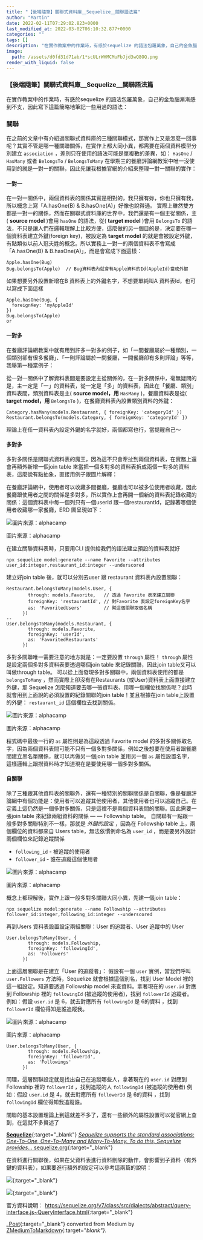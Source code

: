 ```yaml
---
title: "【後端隨筆】關聯式資料庫＿Sequelize＿關聯語法篇"
author: "Martin"
date: 2022-02-11T07:29:02.823+0000
last_modified_at: 2022-03-02T06:10:32.877+0000
categories: ""
tags: []
description: "在實作教案中的作業時，有感於sequelize 的語法包羅萬象，自己的金魚腦漸漸感到不支，因此寫下這篇簡略地筆記一些用過的語法："
image:
  path: /assets/d0fd31d71ab/1*scULrWHMCMuFbJjd3wQ8OQ.png
render_with_liquid: false
---
```


### 【後端隨筆】關聯式資料庫＿Sequelize＿關聯語法篇

在實作教案中的作業時，有感於sequelize 的語法包羅萬象，自己的金魚腦漸漸感到不支，因此寫下這篇簡略地筆記一些用過的語法：
### 關聯

在之前的文章中有介紹過關聯式資料庫的三種關聯模式，那實作上又是怎麼一回事呢？其實不管是哪一種關聯關係，在實作上都大同小異，都需要在兩個資料模型分別建立 `association` ，差別只在使用的語法可能是單複數的差異，如： `HasOne` / `HasMany` 或者 `BelongsTo` / `BelongsToMany` 
在學期三的餐廳評論網教案中唯一沒使用到的就是一對一的關聯，因此先讓我根據官網的介紹來整理一對一關聯的實作：
#### 一對一

在一對一關係中，兩個資料表的關係其實是相對的，我只擁有妳，你也只擁有我，所以概念上寫「A\.hasOne\(B\) & B\.hasOne\(A\)」好像也說得通。
實際上雖然雙方都是一對一的關係，然而在關聯式資料庫的世界中，我們還是有一個主從關係，主\( **source model** \)會用 `hasOne` 的語法，從\( **target model** \)會用 `BelongsTo` 的語法，不只是讓人們在邏輯理解上比較方便，這麼做的另一個目的是，決定要在哪一個資料表建立外鍵\(foreign key\)，被設定為 **target model** 的就是會被設定外鍵，有點類似以前人冠夫姓的概念。所以實務上一對一的兩個資料表不會寫成「A\.hasOne\(B\) & B\.hasOne\(A\)」，而是會寫成下面這樣：
```
Apple.hasOne(Bug)
Bug.belongsTo(Apple)  // Bug資料表內就會有Apple資料的Id(AppleId)當成外鍵
```

如果想要另外設置新增在B 資料表上的外鍵名字，不想要單純叫A 資料表Id，也可以寫成下面這樣
```
Apple.hasOne(Bug, {   
  foreignKey: 'myAppleId' 
})
Bug.belongsTo(Apple)
or
```
#### 一對多

在餐廳評論網教案中就有用到許多一對多的例子，如「一間餐廳屬於一種類別，一個類別卻有很多餐廳」、「一則評論屬於一間餐廳，一間餐廳卻有多則評論」等等，我舉第一種當例子：

從一對一關係中了解資料表間是要設定主從關係的，在一對多關係中，毫無疑問的是，主一定是「一」的資料表，從一定是「多」的資料表，因此在「餐廳、類別」資料表間，類別資料表是主\( **source model，用** `HasMany` \)，餐廳資料表是從\( **target model，用** `BelongsTo` \)，在餐廳資料表內設置類別資料的外鍵：
```
Category.hasMany(models.Restaurant, { foreignKey: 'categoryId' })
Restaurant.belongsTo(models.Category, { foreignKey: 'categoryId' })
```

理論上在任一資料表內設定外鍵的名字就好，兩個都寫也行，當提醒自己～
#### 多對多

多對多關係是關聯式資料表的魔王，因為這不只會牽扯到兩個資料表，在實務上還會再額外新增一個join table 來當把一個多對多的資料表拆成兩個一對多的資料表，這麼說有點抽象，直接用例子跟圖片解釋：

在餐廳評論網中，使用者可以收藏多間餐廳，餐廳也可以被多位使用者收藏，因此餐廳跟使用者之間的關係是多對多，所以實作上會再開一個新的資料表紀錄收藏的關係：這個資料表中每一個列只有一個userId 跟一個restaurantId，記錄著哪個使用者收藏哪一家餐廳，ERD 圖呈現如下：


![圖片來源：alphacamp](/assets/d0fd31d71ab/1*scULrWHMCMuFbJjd3wQ8OQ.png)

圖片來源：alphacamp

在建立關聯資料表時，只要用CLI 提供給我們的語法建立預設的資料表就好
```
npx sequelize model:generate --name Favorite --attributes user_id:integer,restaurant_id:integer --underscored
```

建立好join table 後，就可以分別去user 跟 restaurant 資料表內設置關聯：
```
Restaurant.belongsToMany(models.User, {
        through: models.Favorite,   // 透過 Favorite 表來建立關聯
        foreignKey: 'restaurantId', // 對Favorite 表設定foreignKey名字
        as: 'FavoritedUsers'        // 幫這個關聯取個名稱
      })
--
User.belongsToMany(models.Restaurant, {
        through: models.Favorite,  
        foreignKey: 'userId',
        as: 'FavoritedRestaurants'
      })
```

多對多關聯唯一需要注意的地方就是：一定要設置 `through` 屬性！ `through` 屬性是設定兩個多對多資料表要透過哪個join table 來記錄關聯，因此join table又可以叫做through table。
可以從上面發現多對多關聯中，兩個資料表使用的都是 `belongsToMany` ，然而實際上卻沒有在Restaurants \(或User\)資料表上面直接建立外鍵，那 Sequelize 怎麼知道要去哪一張資料表、用哪一個欄位找關係呢？此時就會用到上面說的必須設置的紀錄關聯的join table！並且根據在join table上設置的外鍵： `restaurant_id` 這個欄位去找到關係。


![圖片來源：alphacamp](/assets/d0fd31d71ab/1*dN7zAewmqAKoZOZyqedOCw.png)

圖片來源：alphacamp

程式碼中最後一行的 `as` 屬性則是為這段透過 Favorite model 的多對多關係取名字，因為兩個資料表間可能不只有一個多對多關係，例如之後想要在使用者跟餐廳間建立黑名單關係，就可以再做另一個join table 並用另一個 `as` 屬性設置名字，這樣邏輯上跟撈資料時才知道現在是要使用哪一個多對多關係。
#### 自關聯

除了三種跟其他資料表的關聯外，還有一種特別的關聯關係是自關聯，像是餐廳評論網中有個功能是：使用者可以追蹤其他使用者，其他使用者也可以追蹤自己。在定義上這仍然是一個多對多關係，只是這裡不是兩個資料表間的關聯。因此需要一張join table 來紀錄兩組資料的關係 — — Followship table。
自關聯有一點跟一般多對多關聯特別不一樣，那就是 _外鍵的設定_ ，因為在 Followship table 上，兩個欄位的資料都來自 Users table，無法依慣例命名為 `user_id` ，而是要另外設計兩個欄位來記錄追蹤關係
- `following_id` \- 被追蹤的使用者
- `follower_id` \- 誰在追蹤這個使用者



![圖片來源：alphacamp](/assets/d0fd31d71ab/1*Aa1rfC6gnjpXVoQStNg4og.png)

圖片來源：alphacamp

概念上都理解後，實作上跟一般多對多關聯大同小異，先建一個join table：
```
npx sequelize model:generate --name Followship --attributes follower_id:integer,following_id:integer --underscored
```

再到Users 資料表設置設定兩組關聯：User 的追蹤者、User 追蹤中的 User
```
User.belongsToMany(User, {
        through: models.Followship,
        foreignKey: 'followingId',
        as: 'Followers'
      })
```

上面這層關聯是在建立「User 的追蹤者」：
假設有一個 `user` 實例，當我們呼叫 `user.Followers` 方法時，Sequelize 就會根據這個別名，找到 User Model 裡的這一組設定。知道要透過 Followship model 來查資料。拿著現在的 `user.id` 對應到 Followship 裡的 `followingId` \(被追蹤的使用者\)，找到 `followerId` 追蹤者。
例如：假設 `user.id` 是 6，就去對應所有 `followingId` 是 6的資料 ，找到 `followerId` 欄位得知是誰追蹤我。


![圖片來源：alphacamp](/assets/d0fd31d71ab/1*Aa1rfC6gnjpXVoQStNg4og.png)

圖片來源：alphacamp
```
User.belongsToMany(User, {
        through: models.Followship,
        foreignKey: 'followerId',
        as: 'Followings'
      })
```

同理，這層關聯設定就是找出自己在追蹤哪些人，拿著現在的 `user.id` 對應到 Followship 裡的 `followerId` ，找到追蹤的人 `followingId` \(被追蹤的使用者\)
例如：假設 `user.id` 是 4，就去對應所有 `followerId` 是 6的資料 ，找到 `followingId` 欄位得知我追蹤誰。

關聯的基本設置理論上到這就差不多了，還有一些額外的屬性設置可以從官網上查到，在這就不多贅述了

[**Sequelize**](https://sequelize.org/master/manual/assocs.html){:target="_blank"} 
[_Sequelize supports the standard associations: One\-To\-One, One\-To\-Many and Many\-To\-Many\. To do this, Sequelize provides…_ sequelize\.org](https://sequelize.org/master/manual/assocs.html){:target="_blank"}

在資料進行關聯後，如果在父資料表進行資料刪除的動作，會影響到子資料（有外鍵的資料表），如果要進行額外的設定可以參考這兩篇的說明：


[![](https://ithelp.ithome.com.tw/storage/image/fbpic.jpg)](https://ithelp.ithome.com.tw/articles/10140269){:target="_blank"}



[![](https://ithelp.ithome.com.tw/storage/image/fbpic.jpg)](https://ithelp.ithome.com.tw/articles/10140390){:target="_blank"}


官方資料說明： [https://sequelize\.org/v7/class/src/dialects/abstract/query\-interface\.js~QueryInterface\.html](https://sequelize.org/v7/class/src/dialects/abstract/query-interface.js~QueryInterface.html){:target="_blank"}



_[Post](https://medium.com/@martin87713/%E5%BE%8C%E7%AB%AF%E9%9A%A8%E7%AD%86-%E9%97%9C%E8%81%AF%E5%BC%8F%E8%B3%87%E6%96%99%E5%BA%AB-sequelize-%E9%97%9C%E8%81%AF%E8%AA%9E%E6%B3%95%E7%AF%87-d0fd31d71ab){:target="_blank"} converted from Medium by [ZMediumToMarkdown](https://github.com/ZhgChgLi/ZMediumToMarkdown){:target="_blank"}._
